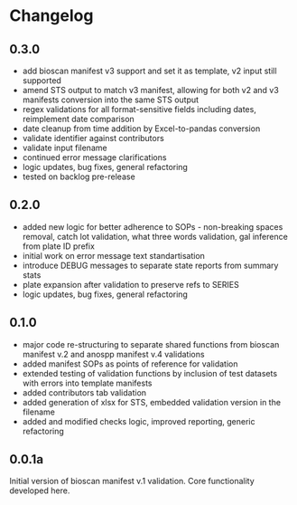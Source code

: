 # Changelog 

## 0.3.0

- add bioscan manifest v3 support and set it as template, v2 input still supported
- amend STS output to match v3 manifest, allowing for both v2 and v3 manifests conversion into the same STS output
- regex validations for all format-sensitive fields including dates, reimplement date comparison
- date cleanup from time addition by Excel-to-pandas conversion 
- validate identifier against contributors
- validate input filename
- continued error message clarifications
- logic updates, bug fixes, general refactoring
- tested on backlog pre-release

## 0.2.0

- added new logic for better adherence to SOPs - non-breaking spaces removal, catch lot validation, what three words validation, gal inference from plate ID prefix
- initial work on error message text standartisation
- introduce DEBUG messages to separate state reports from summary stats
- plate expansion after validation to preserve refs to SERIES
- logic updates, bug fixes, general refactoring

## 0.1.0

- major code re-structuring to separate shared functions from bioscan manifest v.2 and anospp manifest v.4 validations
- added manifest SOPs as points of reference for validation
- extended testing of validation functions by inclusion of test datasets with errors into template manifests
- added contributors tab validation
- added generation of xlsx for STS, embedded validation version in the filename
- added and modified checks logic, improved reporting, generic refactoring

## 0.0.1a

Initial version of bioscan manifest v.1 validation. Core functionality developed here.